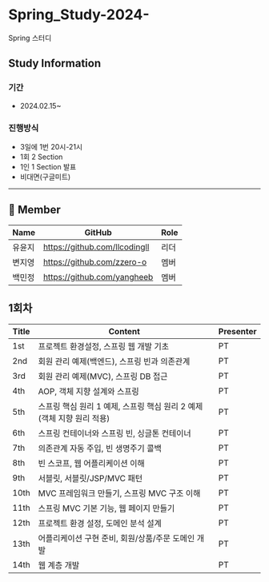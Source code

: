 # Spring_Study-2024-
Spring 스터디

## Study Information
### 기간
- 2024.02.15~
  
### 진행방식
- 3일에 1번 20시-21시
- 1회 2 Section
- 1인 1 Section 발표
- 비대면(구글미트)
---
## 👥 Member
| Name | GitHub | Role |
| --- | --- | --- |
| 유윤지 | https://github.com/llcodingll | 리더 |
| 변지영 | https://github.com/zzero-o | 멤버 |
| 백민정 | https://github.com/yangheeb | 멤버 |

## 1회차
| Title | Content | Presenter |
| --- | --- | --- |
| 1st | 프로젝트 환경설정, 스프링 웹 개발 기초 | PT |
| 2nd | 회원 관리 예제(백엔드), 스프링 빈과 의존관계 | PT |
| 3rd | 회원 관리 예제(MVC), 스프링 DB 접근 | PT |
| 4th | AOP, 객체 지향 설계와 스프링 | PT |
| 5th | 스프링 핵심 원리 1 예제, 스프링 핵심 원리 2 예제(객체 지향 원리 적용) | PT |
| 6th | 스프링 컨테이너와 스프링 빈, 싱글톤 컨테이너 | PT |
| 7th | 의존관계 자동 주입, 빈 생명주기 콜백 | PT |
| 8th | 빈 스코프, 웹 어플리케이션 이해 | PT |
| 9th | 서블릿, 서블릿/JSP/MVC 패턴 | PT |
| 10th | MVC 프레임워크 만들기, 스프링 MVC 구조 이해 | PT |
| 11th | 스프링 MVC 기본 기능, 웹 페이지 만들기 | PT |
| 12th | 프로젝트 환경 설정, 도메인 분석 설계 | PT |
| 13th | 어플리케이션 구현 준비, 회원/상품/주문 도메인 개발 | PT |
| 14th | 웹 계층 개발 | PT |
